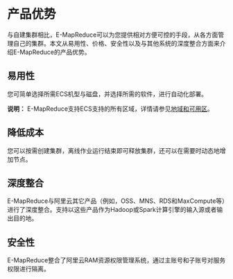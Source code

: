 # 产品优势

与自建集群相比，E-MapReduce可以为您提供相对方便可控的手段，从各方面管理自己的集群。本文从易用性、价格、安全性以及与其他系统的深度整合方面来介绍E-MapReduce的产品优势。

## 易用性

您可简单选择所需ECS机型与磁盘，并选择所需的软件，进行自动化部署。

**说明：** E-MapReduce支持ECS支持的所有区域，详情请参见[地域和可用区]()。

## 降低成本

您可以按需创建集群，离线作业运行结束即可释放集群，还可以在需要时动态地增加节点。

## 深度整合

E-MapReduce与阿里云其它产品（例如，OSS、MNS、RDS和MaxCompute等）进行了深度整合。支持以这些产品作为Hadoop或Spark计算引擎的输入源或者输出目的地。

## 安全性

E-MapReduce整合了阿里云RAM资源权限管理系统，通过主账号和子账号对服务权限进行隔离。

